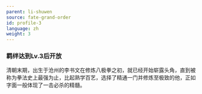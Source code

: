 ```yaml
---
parent: li-shuwen
source: fate-grand-order
id: profile-3
language: zh
weight: 3
---
```


### 羁绊达到Lv.3后开放

清朝末期，出生于沧州的李书文在修炼八极拳之初，就已经开始崭露头角，直到被称为拳法史上最强为止，比起熟学百艺，选择了精通一门并修炼至极致的他，正如字面一般体现了一击必杀的精髓。
